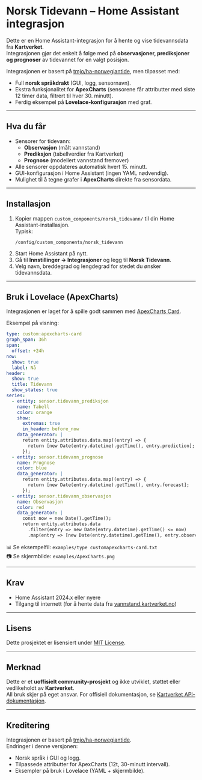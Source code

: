 # Norsk Tidevann – Home Assistant integrasjon

Dette er en Home Assistant-integrasjon for å hente og vise tidevannsdata fra **Kartverket**.  
Integrasjonen gjør det enkelt å følge med på **observasjoner, prediksjoner og prognoser** av tidevannet for en valgt posisjon.  

Integrasjonen er basert på [tmjo/ha-norwegiantide](https://github.com/tmjo/ha-norwegiantide), men tilpasset med:  
- Full **norsk språkdrakt** (GUI, logg, sensornavn).  
- Ekstra funksjonalitet for **ApexCharts** (sensorene får attributter med siste 12 timer data, filtrert til hver 30. minutt).  
- Ferdig eksempel på **Lovelace-konfigurasjon** med graf.  

---

## Hva du får

- Sensorer for tidevann:
  - **Observasjon** (målt vannstand)
  - **Prediksjon** (tabellverdier fra Kartverket)
  - **Prognose** (modellert vannstand fremover)  
- Alle sensorer oppdateres automatisk hvert 15. minutt.  
- GUI-konfigurasjon i Home Assistant (ingen YAML nødvendig).  
- Mulighet til å tegne grafer i **ApexCharts** direkte fra sensordata.  

---

## Installasjon

1. Kopier mappen `custom_components/norsk_tidevann/` til din Home Assistant-installasjon.  
   Typisk:  
   ```
   /config/custom_components/norsk_tidevann
   ```
2. Start Home Assistant på nytt.  
3. Gå til **Innstillinger → Integrasjoner** og legg til **Norsk Tidevann**.  
4. Velg navn, breddegrad og lengdegrad for stedet du ønsker tidevannsdata.  

---

## Bruk i Lovelace (ApexCharts)

Integrasjonen er laget for å spille godt sammen med [ApexCharts Card](https://github.com/RomRider/apexcharts-card).  

Eksempel på visning:  

```yaml
type: custom:apexcharts-card
graph_span: 36h
span:
  offset: +24h
now:
  show: true
  label: Nå
header:
  show: true
  title: Tidevann
  show_states: true
series:
  - entity: sensor.tidevann_prediksjon
    name: Tabell
    color: orange
    show:
      extremas: true
      in_header: before_now
    data_generator: |
      return entity.attributes.data.map((entry) => {
        return [new Date(entry.datetime).getTime(), entry.prediction];
      });
  - entity: sensor.tidevann_prognose
    name: Prognose
    color: blue
    data_generator: |
      return entity.attributes.data.map((entry) => {
        return [new Date(entry.datetime).getTime(), entry.forecast];
      });
  - entity: sensor.tidevann_observasjon
    name: Observasjon
    color: red
    data_generator: |
      const now = new Date().getTime();
      return entity.attributes.data
        .filter(entry => new Date(entry.datetime).getTime() <= now)
        .map(entry => [new Date(entry.datetime).getTime(), entry.observation]);
```

📊 Se eksempelfil: `examples/type customapexcharts-card.txt`  
📷 Se skjermbilde: `examples/ApexCharts.png`  

---

## Krav

- Home Assistant 2024.x eller nyere  
- Tilgang til internett (for å hente data fra [vannstand.kartverket.no](https://vannstand.kartverket.no/))  

---

## Lisens

Dette prosjektet er lisensiert under [MIT License](LICENSE).  

---

## Merknad

Dette er et **uoffisielt community-prosjekt** og ikke utviklet, støttet eller vedlikeholdt av **Kartverket**.  
All bruk skjer på eget ansvar. For offisiell dokumentasjon, se [Kartverket API-dokumentasjon](https://vannstand.kartverket.no/).  

---

## Kreditering

Integrasjonen er basert på [tmjo/ha-norwegiantide](https://github.com/tmjo/ha-norwegiantide).  
Endringer i denne versjonen:  
- Norsk språk i GUI og logg.  
- Tilpassede attributter for ApexCharts (12t, 30-minutt intervall).  
- Eksempler på bruk i Lovelace (YAML + skjermbilde).  
